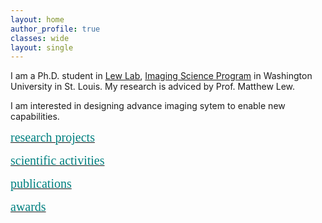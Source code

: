 ```yaml
---
layout: home
author_profile: true
classes: wide
layout: single
---
```


I am a Ph.D. student in [Lew Lab](https://lewlab.wustl.edu/), [Imaging Science Program](https://engineering.wustl.edu/academics/programs/imaging-science/index.html) in Washington University in St. Louis. My research is adviced by Prof. Matthew Lew.

I am interested in designing advance imaging sytem to enable new capabilities. 

[<span style="color:teal; font-family:Comic Sans MS;font-size: 20px;">research projects</span>](_pages/research-projects)


[<span style="color:teal; font-family:Comic Sans MS;font-size: 20px;">scientific activities</span>](/_pages/science-community)

[<span style="color:teal; font-family:Comic Sans MS;font-size: 20px;">publications</span>](/_pages/publications)

[<span style="color:teal; font-family:Comic Sans MS;font-size: 20px;">awards</span>](_pages/awards)

